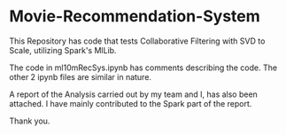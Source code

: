 # Movie-Recommendation-System
This Repository has code that tests Collaborative Filtering with SVD to Scale, utilizing Spark's MlLib. 

The code in ml10mRecSys.ipynb has comments describing the code. The other 2 ipynb files are similar in nature. 

A report of the Analysis carried out by my team and I, has also been attached. I have mainly contributed to the Spark part of the report.

Thank you.
